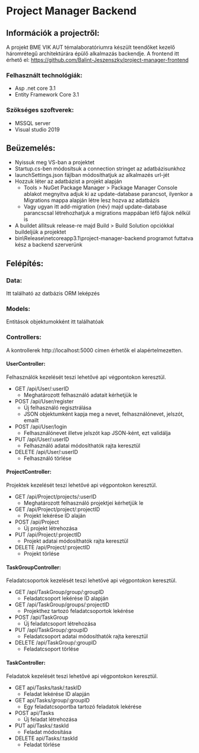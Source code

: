 # Project Manager Backend

## Információk a projectről:

A projekt BME VIK AUT témalaboratóriumra készült teendőket kezelő háromrétegű architektúrára épülő alkalmazás backendje. A frontend itt érhető el: https://github.com/Balint-Jeszenszky/project-manager-frontend

### Felhasznált technológiák:
- Asp .net core 3.1
- Entity Framework Core 3.1

### Szökséges szoftverek:
- MSSQL server
- Visual studio 2019

## Beüzemelés:
- Nyissuk meg VS-ban a projektet
- Startup.cs-ben módosítsuk a connection stringet az adatbázisunkhoz
- launchSettings.json fájlban módosíthatjuk az alkalmazés url-jét
- Hozzuk léter az adatbázist a projekt alapján
    - Tools > NuGet Package Manager > Package Manager Console ablakot megnyitva adjuk ki az update-database parancsot, ilyenkor a Migrations mappa alapján létre lesz hozva az adatbázis
    - Vagy ugyan itt add-migration {név} majd update-database parancscsal létrehozhatjuk a migrations mappában léfő fájlok nélkül is
- A buildet állítsuk release-re majd Build > Build Solution opciókkal buildeljük a projektet
- bin\Release\netcoreapp3.1\project-manager-backend programot futtatva kész a backend szerverünk

## Felépítés:

### Data:
Itt található az datbázis ORM leképzés

### Models:
Entitások objektumokként itt találhatóak

### Controllers:
A kontrollerek http://localhost:5000 címen érhetők el alapértelmezetten.
#### UserController:
Felhasználók kezelését teszi lehetővé api végpontokon keresztül.
- GET /api/User/:userID
    - Meghatározott felhasználó adatait kérhetjük le
- POST /api/User/register
    - Új felhasználó regisztrálása
    - JSON objektumként kapja meg a nevet, felhasználónevet, jelszót, emailt
- POST /api/User/login
    - Felhasználónevet illetve jelszót kap JSON-ként, ezt validálja
- PUT /api/User/:userID
    - Felhasználó adatai módosíthatók rajta keresztül
- DELETE /api/User/:userID
    - Felhasználó törlése

#### ProjectController:
Projektek kezelését teszi lehetővé api végpontokon keresztül.
- GET /api/Project/projects/:userID
    - Meghatározott felhasználó projektjei kérhetjük le
- GET /api/Project/project/:projectID
    - Projekt lekérése ID alaján
- POST /api/Project
    - Új projekt létrehozása
- PUT /api/Project/:projectID
    - Projekt adatai módosíthatók rajta keresztül
- DELETE /api/Project/:projectID
    - Projekt törlése

#### TaskGroupController:
Feladatcsoportok kezelését teszi lehetővé api végpontokon keresztül.
- GET /api/TaskGroup/group/:groupID
    - Feladatcsoport lekérése ID alapján
- GET /api/TaskGroup/groups/:projectID
    - Projekthez tartozó feladatcsoportok lekérése
- POST /api/TaskGroup
    - Új feladatcsoport létrehozása
- PUT /api/TaskGroup/:groupID
    - Feladatcsoport adatai módosíthatók rajta keresztül
- DELETE /api/TaskGroup/:groupID
    - Feladatcsoport törlése

#### TaskController:
Feladatok kezelését teszi lehetővé api végpontokon keresztül.
- GET api/Tasks/task/:taskID
    - Feladat lekérése ID alapján
- GET api/Tasks/group/:groupID
    - Egy feladatcsoportba tartozó feladatok lekérése
- POST api/Tasks
    - Új feladat létrehozása
- PUT api/Tasks/:taskId
    - Feladat módosítása
- DELETE api/Tasks/:taskId
    - Feladat törlése